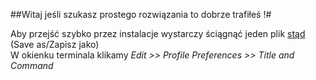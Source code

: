 ##Witaj jeśli szukasz prostego rozwiązania to dobrze trafiłeś !#

Aby przejść szybko przez instalacje wystarczy ściągnąć jeden plik <a href="https://raw.github.com/mosinski/RailsOnUbuntu/master/rails-installer.sh"> stąd </a>(Save as/Zapisz jako)<br>
W okienku terminala klikamy <i>Edit >> Profile Preferences >> Title and Command</i>

